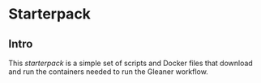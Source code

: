 # Starterpack

## Intro
This _starterpack_ is a simple set of scripts and Docker files that download and run 
the containers needed to run the Gleaner workflow.  


